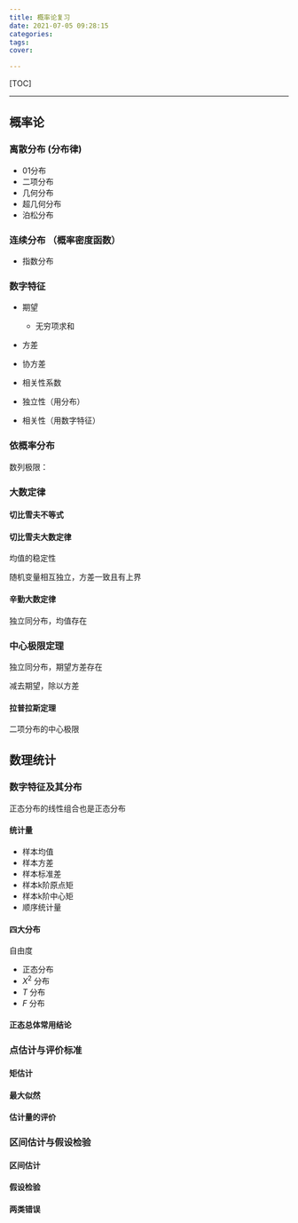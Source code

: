 ```yaml
---
title: 概率论复习
date: 2021-07-05 09:28:15
categories:
tags:
cover:

---
```


[TOC]

**************************

## 概率论

### 离散分布	(分布律)

* 01分布
* 二项分布
* 几何分布
* 超几何分布
* 泊松分布

### 连续分布    （概率密度函数）

* 指数分布

### 数字特征

* 期望
  * 无穷项求和
* 方差

* 协方差
* 相关性系数
* 独立性（用分布）
* 相关性（用数字特征）

### 依概率分布

数列极限：

### 大数定律

#### 切比雪夫不等式



#### 切比雪夫大数定律

均值的稳定性

随机变量相互独立，方差一致且有上界

#### 辛勤大数定律

独立同分布，均值存在

### 中心极限定理

独立同分布，期望方差存在

减去期望，除以方差

#### 拉普拉斯定理

二项分布的中心极限

## 数理统计

### 数字特征及其分布

正态分布的线性组合也是正态分布

#### 统计量

* 样本均值
* 样本方差
* 样本标准差
* 样本k阶原点矩
* 样本k阶中心矩
* 顺序统计量

#### 四大分布

自由度

* 正态分布
* $X^2$ 分布
* $T$ 分布
* $F$ 分布

#### 正态总体常用结论

### 点估计与评价标准

#### 矩估计

#### 最大似然

#### 估计量的评价

### 区间估计与假设检验

#### 区间估计

#### 假设检验

#### 两类错误


